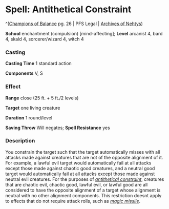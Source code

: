 # Spell: Antithetical Constraint

^([Champions of Balance][ss-antithetical-constraint] pg. 26 | PFS Legal | [Archives of Nehtys][sn-antithetical-constraint])

**School** enchantment (compulsion) [mind-affecting]; **Level** arcanist 4, bard 4, skald 4, sorcerer/wizard 4, witch 4

### Casting

**Casting Time** 1 standard action  

**Components** V, S

### Effect

**Range** close (25 ft. + 5 ft./2 levels)  

**Target** one living creature  

**Duration** 1 round/level  

**Saving Throw** Will negates; **Spell Resistance** yes

### Description

You constrain the target such that the target automatically misses with all attacks made against creatures that are not of the opposite alignment of it. For example, a lawful evil target would automatically fail at all attacks except those made against chaotic good creatures, and a neutral good target would automatically fail at all attacks except those made against neutral evil creatures. For the purposes of _[antithetical constraint]_, creatures that are chaotic evil, chaotic good, lawful evil, or lawful good are all considered to have the opposite alignment of a target whose alignment is neutral with no other alignment components. This restriction doesnt apply to effects that do not require attack rolls, such as _[magic missile]_.

[ss-antithetical-constraint]: http://paizo.com/products/btpy93nc
[sn-antithetical-constraint]: http://www.archivesofnethys.com/SpellDisplay.aspx?ItemName=Antithetical%20Constraint
[antithetical constraint]: http://www.archivesofnethys.com/SpellDisplay.aspx?ItemName=antithetical%20constraint
[magic missile]: http://www.archivesofnethys.com/SpellDisplay.aspx?ItemName=magic%20missile